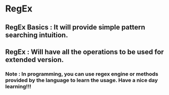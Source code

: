 # RegEx

## RegEx Basics : It will provide simple pattern searching intuition.

## RegEx : Will have all the operations to be used for extended version.

### Note : In programming, you can use regex engine or methods provided by the language to learn the usage. Have a nice day learning!!!
